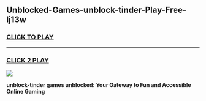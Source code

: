 
## Unblocked-Games-unblock-tinder-Play-Free-lj13w
<h3>
<a href="https://premium76.site?title=unblock-tinder&ref=18A1">CLICK TO PLAY</a></h3>
<hr>

<h3>
<a href="https://premium76.site?title=unblock-tinder&ref=18A1">CLICK 2 PLAY</a>
  
</h3>

<a href="https://premium76.site?title=unblock-tinder&ref=18A1"><img src="https://clearcache.store/games.png"></a>


**unblock-tinder games unblocked: Your Gateway to Fun and Accessible Online Gaming**
